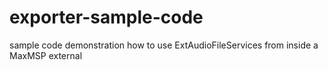 # exporter-sample-code
sample code demonstration how to use ExtAudioFileServices from inside a MaxMSP external
